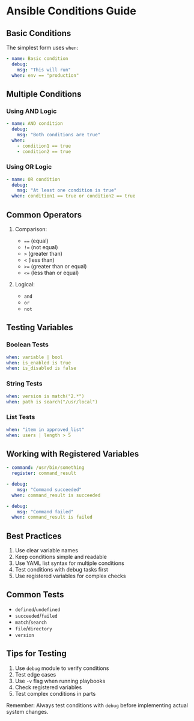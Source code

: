 # Ansible Conditions Guide

## Basic Conditions

The simplest form uses `when`:

```yaml
- name: Basic condition
  debug:
    msg: "This will run"
  when: env == "production"
```

## Multiple Conditions

### Using AND Logic
```yaml
- name: AND condition
  debug:
    msg: "Both conditions are true"
  when:
    - condition1 == true
    - condition2 == true
```

### Using OR Logic
```yaml
- name: OR condition
  debug:
    msg: "At least one condition is true"
  when: condition1 == true or condition2 == true
```

## Common Operators

1. Comparison:
   - `==` (equal)
   - `!=` (not equal)
   - `>` (greater than)
   - `<` (less than)
   - `>=` (greater than or equal)
   - `<=` (less than or equal)

2. Logical:
   - `and`
   - `or`
   - `not`

## Testing Variables

### Boolean Tests
```yaml
when: variable | bool
when: is_enabled is true
when: is_disabled is false
```

### String Tests
```yaml
when: version is match("2.*")
when: path is search("/usr/local")
```

### List Tests
```yaml
when: "item in approved_list"
when: users | length > 5
```

## Working with Registered Variables

```yaml
- command: /usr/bin/something
  register: command_result

- debug:
    msg: "Command succeeded"
  when: command_result is succeeded

- debug:
    msg: "Command failed"
  when: command_result is failed
```

## Best Practices

1. Use clear variable names
2. Keep conditions simple and readable
3. Use YAML list syntax for multiple conditions
4. Test conditions with debug tasks first
5. Use registered variables for complex checks

## Common Tests

- `defined`/`undefined`
- `succeeded`/`failed`
- `match`/`search`
- `file`/`directory`
- `version`

## Tips for Testing

1. Use `debug` module to verify conditions
2. Test edge cases
3. Use `-v` flag when running playbooks
4. Check registered variables
5. Test complex conditions in parts

Remember: Always test conditions with `debug` before implementing actual system changes.
